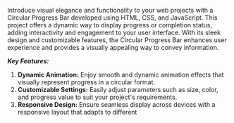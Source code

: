 Introduce visual elegance and functionality to your web projects with a Circular Progress Bar developed using HTML, CSS, and JavaScript. This project offers a dynamic way to display progress or completion
 status, adding interactivity and engagement to your user interface. With its sleek design and customizable features, the Circular Progress Bar enhances user experience and provides a visually appealing way to convey information.
 
_**Key Features:**_
 1. **Dynamic Animation:** Enjoy smooth and dynamic animation effects that visually represent progress in a circular format.
 2. **Customizable Settings:**  Easily adjust parameters such as size, color, and progress  value to suit your project's requirements.
 3. **Responsive Design:**  Ensure seamless display across devices with a responsive layout that adapts to different

